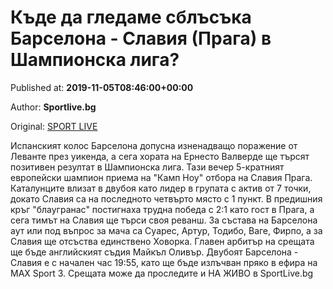 
# Къде да гледаме сблъсъка Барселона - Славия (Прага) в Шампионска лига?

Published at: **2019-11-05T08:46:00+00:00**

Author: **Sportlive.bg**

Original: [SPORT LIVE](https://www.sportlive.bg/worldfootball/championsleague/kyde-da-gledame-sblysyka-barselona---slaviq-(praga)-v-shampionska-liga-1402162.html)

Испанският колос Барселона допусна изненадващо поражение от Леванте през уикенда, а сега хората на Ернесто Валверде ще търсят позитивен резултат в Шампионска лига. Тази вечер 5-кратният европейски шампион приема на "Камп Ноу" отбора на Славия Прага.
Каталунците влизат в двубоя като лидер в групата с актив от 7 точки, докато Славия са на последното четвърто място с 1 пункт. В предишния кръг "блаугранас" постигнаха трудна победа с 2:1 като гост в Прага, а сега тимът на Славия ще търси своя реванш.
За състава на Барселона аут или под въпрос за мача са Суарес, Артур, Тодибо, Ваге, Фирпо, а за Славия ще отсъства единствено Ховорка. Главен арбитър на срещата ще бъде английският съдия Майкъл Оливър.
Двубоят Барселона - Славия е с начален час 19:55, като ще бъде излъчван пряко в ефира на MAX Sport 3. Срещата може да проследите и НА ЖИВО в SportLive.bg
